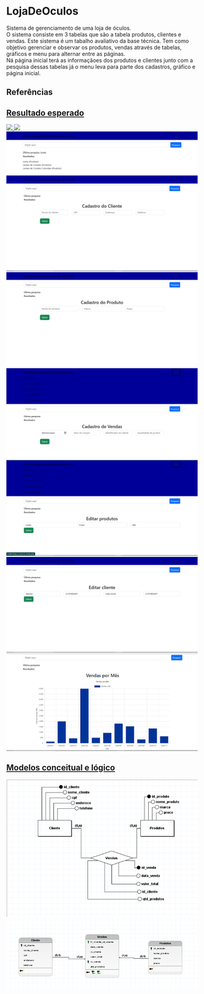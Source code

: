 # LojaDeOculos
Sistema de gerenciamento de uma loja de óculos.
<br>
O sistema consiste em 3 tabelas que são a tabela produtos, clientes e vendas. Este sistema é um tabalho avaliativo da base técnica.
Tem como objetivo gerenciar e observar os produtos, vendas através de tabelas, gráficos e menu para alternar entre as páginas.
<br>
Ná página inicial terá as informaçãoes dos produtos e clientes junto com a pesquisa dessas tabelas já o menu leva para parte dos cadastros, gráfico e página inicial.
<br>
<h2>Referências</h2>
<a href="https://github.com/Adeilsoara/GraficosPHPMySQL">

<h2>Resultado esperado</h2>
<img src="resultado/pág_inicial.png">
<img src="resultado/pág_inicial2.png">
<img src="resultado/pesquisa.png">
<img src="resultado/cd_clientes.png">
<img src="resultado/cd_produtos.png">
<img src="resultado/cd_vendas.png">
<img src="resultado/editar_1.png">
<img src="resultado/editar_2.png">
<img src="resultado/grafico.png">

<h2>Modelos conceitual e lógico</h2>
<img src="resultado/conceitual.png">
<img src="resultado/lógico.png">
